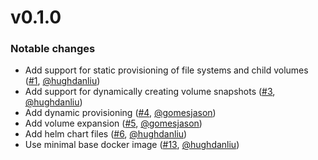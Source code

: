 # v0.1.0

### Notable changes
* Add support for static provisioning of file systems and child volumes ([#1](https://github.com/kubernetes-sigs/aws-fsx-openzfs-csi-driver/pull/1), [@hughdanliu](https://github.com/hughdanliu/))
* Add support for dynamically creating volume snapshots ([#3](https://github.com/kubernetes-sigs/aws-fsx-openzfs-csi-driver/pull/3), [@hughdanliu](https://github.com/hughdanliu/))
* Add dynamic provisioning ([#4](https://github.com/kubernetes-sigs/aws-fsx-openzfs-csi-driver/pull/4), [@gomesjason](https://github.com/gomesjason/))
* Add volume expansion ([#5](https://github.com/kubernetes-sigs/aws-fsx-openzfs-csi-driver/pull/5), [@gomesjason](https://github.com/gomesjason/))
* Add helm chart files ([#6](https://github.com/kubernetes-sigs/aws-fsx-openzfs-csi-driver/pull/6), [@hughdanliu](https://github.com/hughdanliu/))
* Use minimal base docker image ([#13](https://github.com/kubernetes-sigs/aws-fsx-openzfs-csi-driver/pull/13), [@hughdanliu](https://github.com/hughdanliu/))

